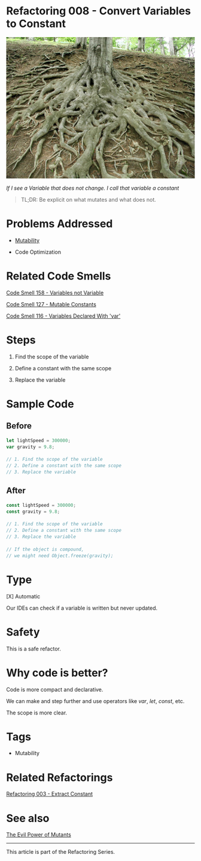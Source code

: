 # Refactoring 008 - Convert Variables to Constant
            
![Refactoring 008 - Convert Variables to Constant](Refactoring%20008%20-%20Convert%20Variables%20to%20Constant.jpg)

*If I see a Variable that does not change. I call that variable a constant*

> TL;DR: Be explicit on what mutates and what does not.

# Problems Addressed

- [Mutability](https://github.com/mcsee/Software-Design-Articles/tree/main/Articles/Theory/The%20Evil%20Power%20of%20Mutants/readme.md)

- Code Optimization

# Related Code Smells

[Code Smell 158 - Variables not Variable](https://github.com/mcsee/Software-Design-Articles/tree/main/Articles/Code%20Smells/Code%20Smell%20158%20-%20Variables%20not%20Variable/readme.md)

[Code Smell 127 - Mutable Constants](https://github.com/mcsee/Software-Design-Articles/tree/main/Articles/Code%20Smells/Code%20Smell%20127%20-%20Mutable%20Constants/readme.md)

[Code Smell 116 - Variables Declared With 'var'](https://github.com/mcsee/Software-Design-Articles/tree/main/Articles/Code%20Smells/Code%20Smell%20116%20-%20Variables%20Declared%20With%20'var'/readme.md)

# Steps

1. Find the scope of the variable

2. Define a constant with the same scope

3. Replace the variable 

# Sample Code

## Before

[Gist Url]: # (https://gist.github.com/mcsee/3ae265e1ae7422164c175b16a7f822d3)
```javascript
let lightSpeed = 300000;
var gravity = 9.8;

// 1. Find the scope of the variable
// 2. Define a constant with the same scope
// 3. Replace the variable 
```

## After

[Gist Url]: # (https://gist.github.com/mcsee/e25d1ded85b4547d20fee70e4c1f0ca6)
```javascript
const lightSpeed = 300000;
const gravity = 9.8;

// 1. Find the scope of the variable
// 2. Define a constant with the same scope
// 3. Replace the variable 

// If the object is compound, 
// we might need Object.freeze(gravity);
```

# Type

[X] Automatic

Our IDEs can check if a variable is written but never updated.

# Safety

This is a safe refactor.

# Why code is better?

Code is more compact and declarative.

We can make and step further and use operators like *var*, *let*, *const*, etc.

The scope is more clear.

# Tags

- Mutability

# Related Refactorings

[Refactoring 003 - Extract Constant](https://github.com/mcsee/Software-Design-Articles/tree/main/Articles/Refactorings/Refactoring%20003%20-%20Extract%20Constant/readme.md)

# See also

[The Evil Power of Mutants](https://github.com/mcsee/Software-Design-Articles/tree/main/Articles/Theory/The%20Evil%20Power%20of%20Mutants/readme.md)

* * * 

This article is part of the Refactoring Series.
